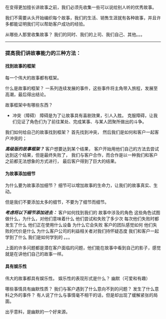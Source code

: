 在变得更加擅长讲故事之前，我们必须先收集一些可以说给别人听的优秀故事。

我们不需要从头开始编织每个故事，我们的生活、销售生涯就有各种故事，并且许多都能证明我们可以帮助客户成功的经验。

从哪些人那里收集故事？
我们的同时、我们的上司、我们自己、其他。。。

***
### 提高我们讲故事能力的三种方法：

#### 找到故事的框架
每一个伟大的故事都有框架。

什么是故事的框架？
一系列连续发展的事件，这些事件将主角带入旅程，发展至高潮，最后得出结论。

故事框架中有哪些东西？
- 冲突（障碍）
 障碍是为了让故事具有喜剧效果，引人入胜。
 克服障碍，让我们见证了角色们为了前往某处、完成某事、与某人团聚所做出的斗争。
 
 我们如何给自己的故事找到框架？
首先找到冲突，
然后我们是如何和客户一起客户冲突的；

***高级版的故事框架？***
客户想要达到某个结果，
客户开始用他们自己的方法去尝试达到这个结果，但是最终失败了，
我们与客户合作，而合作是以一种我们和客户之前都无法想象的方式进行，
最后客户得到了巨大的结果。

#### 为故事添加细节
为什么要为故事添加细节？
细节可以增加故事的生命力，让我们的故事真实、生动。

但是我们不要添加太多的细节，不要为了细节而细节。

***考虑将以下细节添加进去：***
客户如何找到我们的
故事中涉及的角色
这些角色试图做什么，为什么，对他们意味着什么
他们尝试和失败了多少次
每次他们失败时都发生了什么
他们正在使用什么设备
为什么它会失败
客户的团队感觉如何
他们失败的代价是什么
为什么客户公司的利益相关者对我们持怀疑态度
我们和客户一起学到了什么
我们是如何学到的
。。。

上面的许多问题都是潜在客户面临的问题，他们能在故事中看到自己的影子，感觉就是在讲他们自己的故事一样。

#### 具有娱乐性
伟大的故事都具有娱乐性。
娱乐性的表现形式是什么？
幽默（可爱和有趣）


哪些事情具有幽默性质？
我们与客户遇到了什么意向不到的问题？
发生了什么意料之外的事件？
有人说了什么与事情毫不相干的话，但是却出现了缓解紧张的局面。

出乎意料，是幽默的一个好来源。


